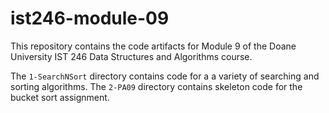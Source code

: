 # ist246-module-09

This repository contains the code artifacts for Module 9 of the Doane University
IST 246 Data Structures and Algorithms course.

The `1-SearchNSort` directory contains code for a a variety of searching and sorting algorithms. The 
`2-PA09` directory contains skeleton code for the bucket sort assignment. 
